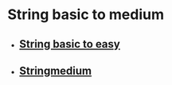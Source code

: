 # String basic to medium

- ## [String basic to easy](https://github.com/MahendraSH/dsa-cpp/tree/main/stringEasy/BsicAndEasyStr)

- ## [Stringmedium](https://github.com/MahendraSH/dsa-cpp/tree/main/stringEasy/mediumStr)
